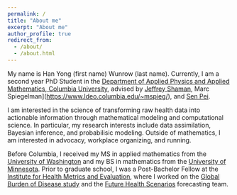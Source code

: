 ```yaml
---
permalink: /
title: "About me"
excerpt: "About me"
author_profile: true
redirect_from: 
  - /about/
  - /about.html
---
```


My name is Han Yong (first name) Wunrow (last name). Currently, I am a second year PhD Student in the [Department of Applied Physics and Applied Mathematics, Columbia University](https://www.apam.columbia.edu/), advised by [Jeffrey Shaman](https://blogs.cuit.columbia.edu/jls106/), Marc Spiegelman](https://www.ldeo.columbia.edu/~mspieg/), and [Sen Pei](http://www.columbia.edu/~sp3449/).

I am interested in the science of transforming raw health data into actionable information through mathematical modeling and computational science. In particular, my research interests include data assimilation, Bayesian inference, and probabilisic modeling. Outside of mathematics, I am interested in advocacy, workplace organizing, and running.


Before Columbia, I received my MS in applied mathematics from the [University of Washington](https://amath.washington.edu/) and my BS in mathematics from the [University of Minnesota](https://cse.umn.edu/math). Prior to graduate school, I was a Post-Bachelor Fellow at the [Institute for Health Metrics and Evaluation](https://www.healthdata.org/), where I worked on the [Global Burden of Disease study](https://www.thelancet.com/journals/lancet/article/PIIS0140-6736(20)30925-9/fulltext) and the [Future Health Scenarios](https://www.thelancet.com/journals/lancet/article/PIIS0140-6736(20)30677-2/fulltext) forecasting team.

